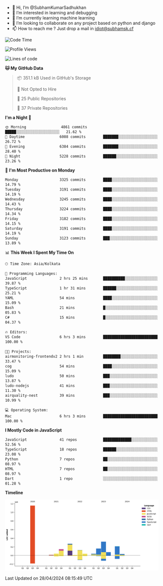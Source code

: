 - 👋 Hi, I’m @SubhamKumarSadhukhan
- 👀 I’m interested in learning and debugging
- 🌱 I’m currently learning machine learning
- 💞️ I’m looking to collaborate on any project based on python and django
- 📫 How to reach me ?
      Just drop a mail in idiot@subhamsk.cf

<!---
SubhamKumarSadhukhan/SubhamKumarSadhukhan is a ✨ special ✨ repository because its `README.md` (this file) appears on your GitHub profile.
You can click the Preview link to take a look at your changes.
--->


<!--START_SECTION:waka-->
![Code Time](http://img.shields.io/badge/Code%20Time-2%2C138%20hrs%2035%20mins-blue)

![Profile Views](http://img.shields.io/badge/Profile%20Views-0-blue)

![Lines of code](https://img.shields.io/badge/From%20Hello%20World%20I%27ve%20Written-2.6%20million%20lines%20of%20code-blue)

**🐱 My GitHub Data** 

> 📦 351.1 kB Used in GitHub's Storage 
 > 
> 🚫 Not Opted to Hire
 > 
> 📜 25 Public Repositories 
 > 
> 🔑 37 Private Repositories 
 > 
**I'm a Night 🦉** 

```text
🌞 Morning                4861 commits        █████░░░░░░░░░░░░░░░░░░░░   21.62 % 
🌆 Daytime                6008 commits        ███████░░░░░░░░░░░░░░░░░░   26.72 % 
🌃 Evening                6384 commits        ███████░░░░░░░░░░░░░░░░░░   28.40 % 
🌙 Night                  5228 commits        ██████░░░░░░░░░░░░░░░░░░░   23.26 % 
```
📅 **I'm Most Productive on Monday** 

```text
Monday                   3325 commits        ████░░░░░░░░░░░░░░░░░░░░░   14.79 % 
Tuesday                  3191 commits        ████░░░░░░░░░░░░░░░░░░░░░   14.19 % 
Wednesday                3245 commits        ████░░░░░░░░░░░░░░░░░░░░░   14.43 % 
Thursday                 3224 commits        ████░░░░░░░░░░░░░░░░░░░░░   14.34 % 
Friday                   3182 commits        ████░░░░░░░░░░░░░░░░░░░░░   14.15 % 
Saturday                 3191 commits        ████░░░░░░░░░░░░░░░░░░░░░   14.19 % 
Sunday                   3123 commits        ███░░░░░░░░░░░░░░░░░░░░░░   13.89 % 
```


📊 **This Week I Spent My Time On** 

```text
🕑︎ Time Zone: Asia/Kolkata

💬 Programming Languages: 
JavaScript               2 hrs 25 mins       ██████████░░░░░░░░░░░░░░░   39.87 % 
TypeScript               1 hr 31 mins        ██████░░░░░░░░░░░░░░░░░░░   25.21 % 
YAML                     54 mins             ████░░░░░░░░░░░░░░░░░░░░░   15.09 % 
Bash                     21 mins             █░░░░░░░░░░░░░░░░░░░░░░░░   05.83 % 
C#                       15 mins             █░░░░░░░░░░░░░░░░░░░░░░░░   04.37 % 

🔥 Editors: 
VS Code                  6 hrs 3 mins        █████████████████████████   100.00 % 

🐱‍💻 Projects: 
airmonitoring-frontendv2 2 hrs 1 min         ████████░░░░░░░░░░░░░░░░░   33.47 % 
cog                      54 mins             ████░░░░░░░░░░░░░░░░░░░░░   15.09 % 
ludo                     50 mins             ███░░░░░░░░░░░░░░░░░░░░░░   13.87 % 
ludo-nodejs              41 mins             ███░░░░░░░░░░░░░░░░░░░░░░   11.30 % 
airquality-nest          39 mins             ███░░░░░░░░░░░░░░░░░░░░░░   10.99 % 

💻 Operating System: 
Mac                      6 hrs 3 mins        █████████████████████████   100.00 % 
```

**I Mostly Code in JavaScript** 

```text
JavaScript               41 repos            █████████████░░░░░░░░░░░░   52.56 % 
TypeScript               18 repos            ██████░░░░░░░░░░░░░░░░░░░   23.08 % 
Python                   7 repos             ██░░░░░░░░░░░░░░░░░░░░░░░   08.97 % 
HTML                     7 repos             ██░░░░░░░░░░░░░░░░░░░░░░░   08.97 % 
Dart                     1 repo              ░░░░░░░░░░░░░░░░░░░░░░░░░   01.28 % 
```



**Timeline**

![Lines of Code chart](https://raw.githubusercontent.com/SubhamKumarSadhukhan/SubhamKumarSadhukhan/main/assets/bar_graph.png)


 Last Updated on 28/04/2024 08:15:49 UTC
<!--END_SECTION:waka-->
